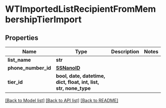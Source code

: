 # WTImportedListRecipientFromMembershipTierImport


## Properties
Name | Type | Description | Notes
------------ | ------------- | ------------- | -------------
**list_name** | **str** |  | 
**phone_number_id** | [**SSNanoID**](SSNanoID.md) |  | 
**tier_id** | **bool, date, datetime, dict, float, int, list, str, none_type** |  | 

[[Back to Model list]](../README.md#documentation-for-models) [[Back to API list]](../README.md#documentation-for-api-endpoints) [[Back to README]](../README.md)


